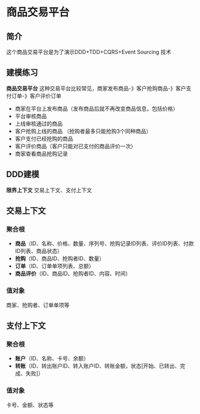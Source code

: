 # 商品交易平台

## 简介
这个商品交易平台是为了演示DDD+TDD+CQRS+Event Sourcing 技术

## 建模练习
**商品交易平台** 这种交易平台比较常见，商家发布商品-》客户抢购商品-》客户支付订单-》客户评价订单
- 商家在平台上发布商品（发布商品后就不再改变商品信息，包括价格）
- 平台审核商品
- 上线审核通过的商品
- 客户抢购上线的商品 （抢购者最多只能抢购3个同种商品）
- 客户支付已经抢购的商品
- 客户评价商品（客户只能对已支付的商品评价一次）
- 商家查看商品抢购记录

## DDD建模
**限界上下文** 交易上下文、支付上下文

## 交易上下文
### 聚合根
- **商品**（ID、名称、价格、数量、序列号、抢购记录ID列表、评价ID列表、付款ID列表、商品状态）
- **抢购**（ID、商品ID、抢购者ID、数量）
- **订单**（ID、订单单项列表、总额）
- **商品评价**（ID、商品ID、抢购者ID、内容、时间）

### 值对象
商家、抢购者、订单单项等

## 支付上下文
### 聚合根
- **账户**（ID、名称、卡号、余额）
- **转账**（ID、转出账户ID、转入账户ID、转账金额，状态[开始、已转出、完成、失败]）

### 值对象
卡号、金额、状态等
